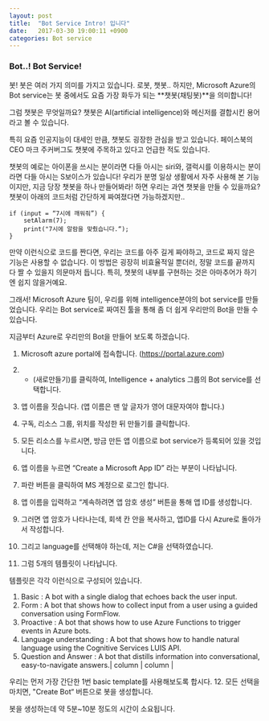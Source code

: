 ```yaml
---
layout: post
title:  "Bot Service Intro! 입니다"
date:   2017-03-30 19:00:11 +0900
categories: Bot service
---
```


### Bot..! Bot Service!

봇! 봇은 여러 가지 의미를 가지고 있습니다. 로봇, 챗봇.. 하지만, Microsoft Azure의 Bot service는 봇 중에서도 요즘 가장 화두가 되는 **챗봇(채팅봇)**을 의미합니다!

그럼 챗봇은 무엇일까요? 챗봇은 AI(artificial intelligence)와 메신저를 결합시킨 용어라고 볼 수 있습니다.

특히 요즘 인공지능이 대세인 만큼, 챗봇도 굉장한 관심을 받고 있습니다. 페이스북의 CEO 마크 주커버그도 챗봇에 주목하고 있다고 언급한 적도 있습니다.

챗봇의 예로는 아이폰을 쓰시는 분이라면 다들 아시는 siri와, 갤럭시를 이용하시는 분이라면 다들 아시는 S보이스가 있습니다! 우리가 분명 일상 생활에서 자주 사용해 본 기능이지만, 지금 당장 챗봇을 하나 만들어봐라! 하면 우리는 과연 챗봇을 만들 수 있을까요?
챗봇이 아래의 코드처럼 간단하게 짜여졌다면 가능하겠지만..

```
if (input = “7시에 깨워줘”) {
	setAlarm(7);
	print("7시에 알람을 맞췄습니다.“);
}
```

만약 이런식으로 코드를 짠다면, 우리는 코드를 아주 길게 짜야하고, 코드로 짜지 않은 기능은 사용할 수 없습니다. 이 방법은 굉장히 비효율적일 뿐더러, 정말 코드를 끝까지 다 짤 수 있을지 의문마저 듭니다. 특히, 챗봇의 내부를 구현하는 것은 아마추어가 하기엔 쉽지 않을거예요.

그래서! Microsoft Azure 팀이, 우리를 위해 intelligence분야의 bot service를 만들었습니다. 우리는 Bot service로 짜여진 툴을 통해 좀 더 쉽게 우리만의 Bot을 만들 수 있습니다.

지금부터 Azure로 우리만의 Bot을 만들어 보도록 하겠습니다.

1. Microsoft azure portal에 접속합니다. (https://portal.azure.com)
2. + (새로만들기)를 클릭하여, Intelligence + analytics 그룹의 Bot service를 선택합니다.
3. 앱 이름을 짓습니다. (앱 이름은 맨 앞 글자가 영어 대문자여야 합니다.)
4. 구독, 리소스 그룹, 위치를 작성한 뒤 만들기를 클릭합니다.
5. 모든 리소스를 누르시면, 방금 만든 앱 이름으로 bot service가 등록되어 있을 것입니다.
6. 앱 이름을 누르면 “Create a Microsoft App ID” 라는 부분이 나타납니다.

7. 파란 버튼을 클릭하여 MS 계정으로 로그인 합니다.
8. 앱 이름을 입력하고 “계속하려면 앱 암호 생성” 버튼을 통해 앱 ID를 생성합니다.
9. 그러면 앱 암호가 나타나는데, 회색 칸 안을 복사하고, 앱ID를 다시 Azure로 돌아가서 작성합니다.
10. 그리고 language를 선택해야 하는데, 저는 C#을 선택하였습니다.
11. 그럼 5개의 템플릿이 나타납니다.

템플릿은 각각 이런식으로 구성되어 있습니다.


1. Basic : A bot with a single dialog that echoes back the user input.
2. Form : A bot that shows how to collect input from a user using a guided conversation using FormFlow.
3. Proactive : A bot that shows how to use Azure Functions to trigger events in Azure bots.
4. Language understanding : A bot that shows how to handle natural language using the Cognitive Services LUIS API.
5. Question and Answer : A bot that distills information into conversational, easy-to-navigate answers.| column | column |


우리는 먼저 가장 간단한 1번 basic template를 사용해보도록 합시다.
12. 모든 선택을 마치면, "Create Bot“ 버튼으로 봇을 생성합니다.

봇을 생성하는데 약 5분~10분 정도의 시간이 소요됩니다.